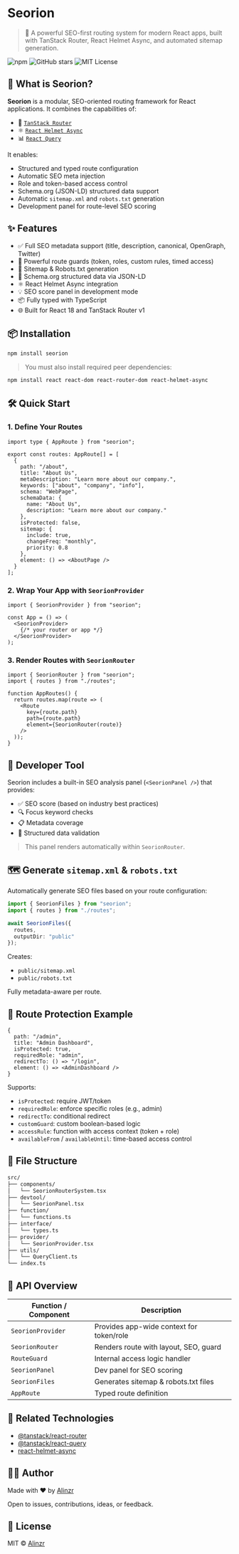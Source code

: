 # Seorion

> 🚀 A powerful SEO-first routing system for modern React apps, built with TanStack Router, React Helmet Async, and automated sitemap generation.

![npm](https://img.shields.io/npm/v/seorion?color=blue)
![GitHub stars](https://img.shields.io/github/stars/Alinzr-seo/seorion?style=social)
![MIT License](https://img.shields.io/npm/l/seorion)


## 🧠 What is Seorion?

**Seorion** is a modular, SEO-oriented routing framework for React applications. It combines the capabilities of:

- 🧭 [`TanStack Router`](https://tanstack.com/router)
- ⚛️ [`React Helmet Async`](https://github.com/staylor/react-helmet-async)
- 📊 [`React Query`](https://tanstack.com/query)

It enables:

- Structured and typed route configuration
- Automatic SEO meta injection
- Role and token-based access control
- Schema.org (JSON-LD) structured data support
- Automatic `sitemap.xml` and `robots.txt` generation
- Development panel for route-level SEO scoring

## ✨ Features

- ✅ Full SEO metadata support (title, description, canonical, OpenGraph, Twitter)
- 🔐 Powerful route guards (token, roles, custom rules, timed access)
- 📄 Sitemap & Robots.txt generation
- 🧩 Schema.org structured data via JSON-LD
- ⚛️ React Helmet Async integration
- 💡 SEO score panel in development mode
- 📦 Fully typed with TypeScript
- 🌐 Built for React 18 and TanStack Router v1


## 📦 Installation

```bash
npm install seorion
````

> You must also install required peer dependencies:

```bash
npm install react react-dom react-router-dom react-helmet-async
```

## 🛠️ Quick Start

### 1. Define Your Routes

```tsx
import type { AppRoute } from "seorion";

export const routes: AppRoute[] = [
  {
    path: "/about",
    title: "About Us",
    metaDescription: "Learn more about our company.",
    keywords: ["about", "company", "info"],
    schema: "WebPage",
    schemaData: {
      name: "About Us",
      description: "Learn more about our company."
    },
    isProtected: false,
    sitemap: {
      include: true,
      changeFreq: "monthly",
      priority: 0.8
    },
    element: () => <AboutPage />
  }
];
```

### 2. Wrap Your App with `SeorionProvider`

```tsx
import { SeorionProvider } from "seorion";

const App = () => (
  <SeorionProvider>
    {/* your router or app */}
  </SeorionProvider>
);
```

### 3. Render Routes with `SeorionRouter`

```tsx
import { SeorionRouter } from "seorion";
import { routes } from "./routes";

function AppRoutes() {
  return routes.map(route => (
    <Route
      key={route.path}
      path={route.path}
      element={SeorionRouter(route)}
    />
  ));
}
```

## 🧪 Developer Tool

Seorion includes a built-in SEO analysis panel (`<SeorionPanel />`) that provides:

* ✅ SEO score (based on industry best practices)
* 🔍 Focus keyword checks
* 📋 Metadata coverage
* 🧠 Structured data validation

> This panel renders automatically within `SeorionRouter`.

## 🗺️ Generate `sitemap.xml` & `robots.txt`

Automatically generate SEO files based on your route configuration:

```ts
import { SeorionFiles } from "seorion";
import { routes } from "./routes";

await SeorionFiles({
  routes,
  outputDir: "public"
});
```

Creates:

* `public/sitemap.xml`
* `public/robots.txt`

Fully metadata-aware per route.

## 🔐 Route Protection Example

```tsx
{
  path: "/admin",
  title: "Admin Dashboard",
  isProtected: true,
  requiredRole: "admin",
  redirectTo: () => "/login",
  element: () => <AdminDashboard />
}
```

Supports:

* `isProtected`: require JWT/token
* `requiredRole`: enforce specific roles (e.g., admin)
* `redirectTo`: conditional redirect
* `customGuard`: custom boolean-based logic
* `accessRule`: function with access context (token + role)
* `availableFrom` / `availableUntil`: time-based access control


## 📁 File Structure

```bash
src/
├── components/
│   └── SeorionRouterSystem.tsx
├── devtool/
│   └── SeorionPanel.tsx
├── function/
│   └── functions.ts
├── interface/
│   └── types.ts
├── provider/
│   └── SeorionProvider.tsx
├── utils/
│   └── QueryClient.ts
└── index.ts
```

## 📘 API Overview

| Function / Component | Description                              |
| -------------------- | ---------------------------------------- |
| `SeorionProvider`    | Provides app-wide context for token/role |
| `SeorionRouter`      | Renders route with layout, SEO, guard    |
| `RouteGuard`         | Internal access logic handler            |
| `SeorionPanel`       | Dev panel for SEO scoring                |
| `SeorionFiles`       | Generates sitemap & robots.txt files     |
| `AppRoute`           | Typed route definition                   |

## 🔗 Related Technologies

* [@tanstack/react-router](https://tanstack.com/router/latest)
* [@tanstack/react-query](https://tanstack.com/query/latest)
* [react-helmet-async](https://github.com/staylor/react-helmet-async)

## 👨‍💻 Author

Made with ❤️ by [Alinzr](https://github.com/Alinzr-seo)

Open to issues, contributions, ideas, or feedback.

## 📄 License

MIT © [Alinzr](https://github.com/Alinzr-seo/Seorion?tab=MIT-1-ov-file)